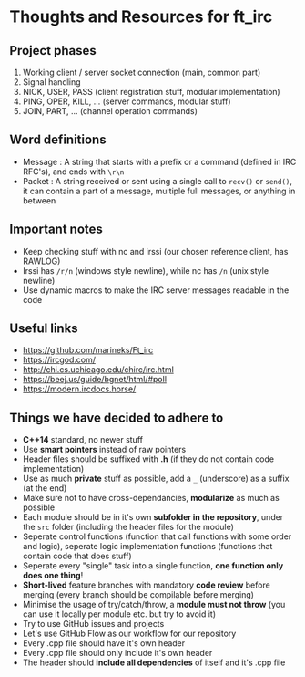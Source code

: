 # Thoughts and Resources for ft_irc

## Project phases

1. Working client / server socket connection (main, common part)
2. Signal handling
3. NICK, USER, PASS (client registration stuff, modular implementation)
4. PING, OPER, KILL, ... (server commands, modular stuff)
5. JOIN, PART, ... (channel operation commands)

## Word definitions

- Message : A string that starts with a prefix or a command (defined in IRC RFC's), and ends with ```\r\n```
- Packet : A string received or sent using a single call to ```recv()``` or ```send()```, it can contain a part of a message, multiple full messages, or anything in between

## Important notes

- Keep checking stuff with nc and irssi (our chosen reference client, has RAWLOG)
- Irssi has ```/r/n``` (windows style newline), while nc has ```/n``` (unix style newline)
- Use dynamic macros to make the IRC server messages readable in the code

## Useful links

- https://github.com/marineks/Ft_irc
- https://ircgod.com/
- http://chi.cs.uchicago.edu/chirc/irc.html
- https://beej.us/guide/bgnet/html/#poll
- https://modern.ircdocs.horse/

## Things we have decided to adhere to

- **C++14** standard, no newer stuff
- Use **smart pointers** instead of raw pointers
- Header files should be suffixed with **.h** (if they do not contain code implementation)
- Use as much **private** stuff as possible, add a ```_``` (underscore) as a suffix (at the end)
- Make sure not to have cross-dependancies, **modularize** as much as possible
- Each module should be in it's own **subfolder in the repository**, under the ```src``` folder (including the header files for the module)
- Seperate control functions (function that call functions with some order and logic), seperate logic implementation functions (functions that contain code that does stuff)
- Seperate every "single" task into a single function, **one function only does one thing**!
- **Short-lived** feature branches with mandatory **code review** before merging (every branch should be compilable before merging)
- Minimise the usage of try/catch/throw, a **module must not throw** (you can use it locally per module etc. but try to avoid it)
- Try to use GitHub issues and projects
- Let's use GitHub Flow as our workflow for our repository
- Every .cpp file should have it's own header
- Every .cpp file should only include it's own header
- The header should **include all dependencies** of itself and it's .cpp file
